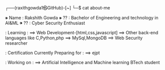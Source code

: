 ┌──(raxithgowda1㉿GitHub)-[~]
└─$ cat about-me

⁍ Name : Rakshith Gowda
⁍ ??   : Bachelor of Engineering and technology in AI&ML
⁍ ??   : Cyber Security Enthusiast

: Learning :
==> Web Development-[html,css,javascript]
==> Other back-end languages like C,Python,php
==> MySql,MongoDB
==> Web Security researcher

: Certification Currently Preparing for :
==> ejpt 

: Working on :
==> Artificial Intelligence and Machine learning BTech student
